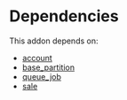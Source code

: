 # Dependencies

This addon depends on:

- [account](../../../../../oca-ocb-accounting/odoo-bringout-oca-ocb-account)
- [base_partition](../../../../../oca-technical/odoo-bringout-oca-server-tools-base_partition)
- [queue_job](../../../../../oca-technical/odoo-bringout-oca-queue-queue_job)
- [sale](../../../../../oca-ocb-sale/odoo-bringout-oca-ocb-sale)

